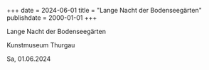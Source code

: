 +++
date = 2024-06-01
title = "Lange Nacht der Bodenseegärten"
publishdate = 2000-01-01
+++

Lange Nacht der Bodenseegärten

Kunstmuseum Thurgau

Sa, 01.06.2024
